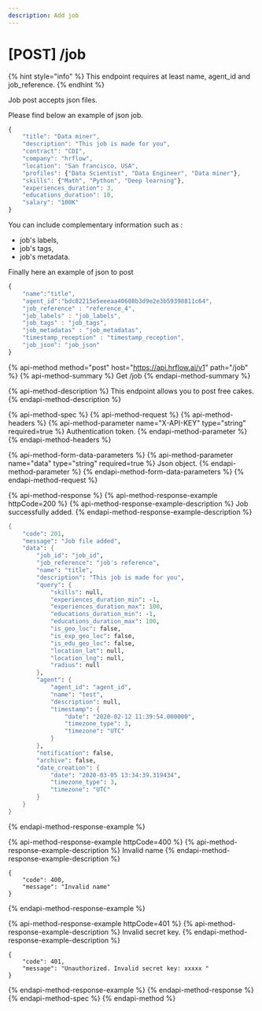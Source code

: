 ```yaml
---
description: Add job
---
```


# \[POST\] /job

{% hint style="info" %}
This endpoint requires at least name, agent\_id and job\_reference.
{% endhint %}

Job post accepts json files.

Please find below an example of json job.

```javascript
{
    "title": "Data miner",
    "description": "This job is made for you",
    "contract": "CDI",
    "company": "hrflow",
    "location": "San francisco, USA",
    "profiles": {"Data Scientist", "Data Engineer", "Data miner"},
    "skills": {"Math", "Python", "Deep learning"},
    "experiences_duration": 3,
    "educations_duration": 10,
    "salary": "100K"
}
```

You can include complementary information such as :

* job's labels,
* job's tags,
* job's metadata.

Finally here an example of json to post

```javascript
{
    "name":"title", 
    "agent_id":"bdc82215e5eeeaa40608b3d9e2e3b59398811c64",
    "job_reference" : "reference_4",
    "job_labels" : "job_labels",
    "job_tags" : "job_tags",
    "job_metadatas" : "job_metadatas",
    "timestamp_reception" : "timestamp_reception",
    "job_json": "job_json"
} 
```

{% api-method method="post" host="https://api.hrflow.ai/v1" path="/job" %}
{% api-method-summary %}
Get /job
{% endapi-method-summary %}

{% api-method-description %}
This endpoint allows you to post free cakes.
{% endapi-method-description %}

{% api-method-spec %}
{% api-method-request %}
{% api-method-headers %}
{% api-method-parameter name="X-API-KEY" type="string" required=true %}
Authentication token.
{% endapi-method-parameter %}
{% endapi-method-headers %}

{% api-method-form-data-parameters %}
{% api-method-parameter name="data" type="string" required=true %}
Json object.
{% endapi-method-parameter %}
{% endapi-method-form-data-parameters %}
{% endapi-method-request %}

{% api-method-response %}
{% api-method-response-example httpCode=200 %}
{% api-method-response-example-description %}
Job successfully added.
{% endapi-method-response-example-description %}

```scheme
{
    "code": 201,
    "message": "Job file added",
    "data": {
        "job_id": "job_id",
        "job_reference": "job's reference",
        "name": "title",
        "description": "This job is made for you",
        "query": {
            "skills": null,
            "experiences_duration_min": -1,
            "experiences_duration_max": 100,
            "educations_duration_min": -1,
            "educations_duration_max": 100,
            "is_geo_loc": false,
            "is_exp_geo_loc": false,
            "is_edu_geo_loc": false,
            "location_lat": null,
            "location_lng": null,
            "radius": null
        },
        "agent": {
            "agent_id": "agent_id",
            "name": "test",
            "description": null,
            "timestamp": {
                "date": "2020-02-12 11:39:54.000000",
                "timezone_type": 3,
                "timezone": "UTC"
            }
        },
        "notification": false,
        "archive": false,
        "date_creation": {
            "date": "2020-03-05 13:34:39.319434",
            "timezone_type": 3,
            "timezone": "UTC"
        }
    }
}
```
{% endapi-method-response-example %}

{% api-method-response-example httpCode=400 %}
{% api-method-response-example-description %}
Invalid name
{% endapi-method-response-example-description %}

```
{
    "code": 400,
    "message": "Invalid name"
}
```
{% endapi-method-response-example %}

{% api-method-response-example httpCode=401 %}
{% api-method-response-example-description %}
Invalid secret key.
{% endapi-method-response-example-description %}

```
{
    "code": 401,
    "message": "Unauthorized. Invalid secret key: xxxxx "
}
```
{% endapi-method-response-example %}
{% endapi-method-response %}
{% endapi-method-spec %}
{% endapi-method %}



